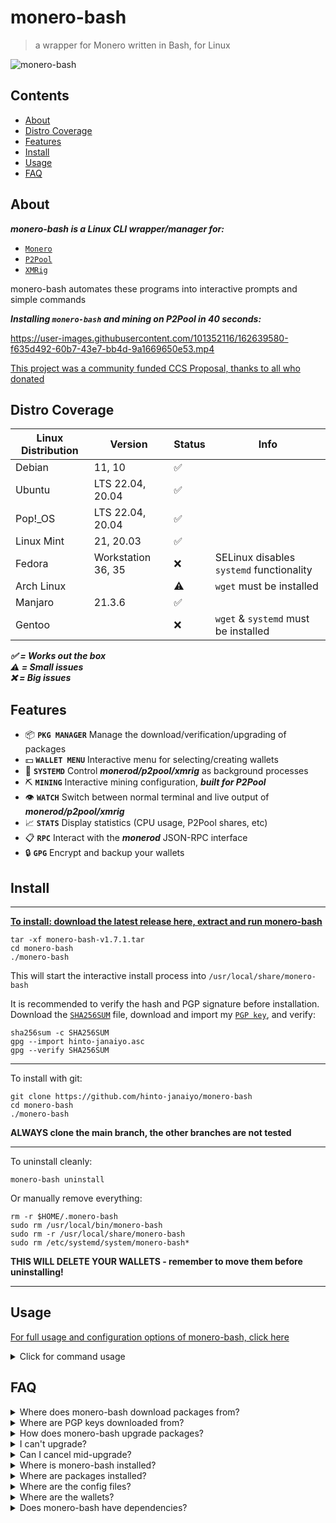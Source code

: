 # monero-bash
>a wrapper for Monero written in Bash, for Linux

![monero-bash](https://user-images.githubusercontent.com/101352116/183257273-6224fa0d-cb10-4a3f-bb5d-057df7c0e18e.jpg)

## Contents
* [About](#About)
* [Distro Coverage](#Distro-Coverage)
* [Features](#Features)
* [Install](#Install)
* [Usage](#Usage)
* [FAQ](#FAQ)

## About
***monero-bash is a Linux CLI wrapper/manager for:***

* [`Monero`](https://github.com/monero-project/monero)
* [`P2Pool`](https://github.com/SChernykh/p2pool)
* [`XMRig`](https://github.com/xmrig/xmrig)

monero-bash automates these programs into interactive prompts and simple commands

***Installing `monero-bash` and mining on P2Pool in 40 seconds:***

https://user-images.githubusercontent.com/101352116/162639580-f635d492-60b7-43e7-bb4d-9a1669650e53.mp4

[This project was a community funded CCS Proposal, thanks to all who donated](https://ccs.getmonero.org/proposals/monero-bash.html)

## Distro Coverage
| Linux Distribution        | Version            | Status | Info |
|---------------------------|--------------------|--------|------|
| Debian                    | 11, 10             | ✅     |
| Ubuntu                    | LTS 22.04, 20.04   | ✅     |
| Pop!\_OS                  | LTS 22.04, 20.04   | ✅     |
| Linux Mint                | 21, 20.03          | ✅     |
| Fedora                    | Workstation 36, 35 | ❌     | SELinux disables `systemd` functionality
| Arch Linux                |                    | ⚠️      | `wget` must be installed
| Manjaro                   | 21.3.6             | ✅     |
| Gentoo                    |                    | ❌     | `wget` & `systemd` must be installed

***✅ = Works out the box***  
***⚠️ = Small issues***  
***❌ = Big issues***  

## Features
* 📦 **`PKG MANAGER`** Manage the download/verification/upgrading of packages
* 💵 **`WALLET MENU`** Interactive menu for selecting/creating wallets
* 👺 **`SYSTEMD`** Control ***monerod/p2pool/xmrig*** as background processes
* ⛏️ **`MINING`** Interactive mining configuration, ***built for P2Pool***
* 👁️ **`WATCH`** Switch between normal terminal and live output of ***monerod/p2pool/xmrig***
* 📈 **`STATS`** Display statistics (CPU usage, P2Pool shares, etc)
* 📋 **`RPC`** Interact with the ***monerod*** JSON-RPC interface
* 🔒 **`GPG`** Encrypt and backup your wallets

## Install

---

[**To install: download the latest release here, extract and run monero-bash**](https://github.com/hinto-janaiyo/monero-bash/releases/latest)
```
tar -xf monero-bash-v1.7.1.tar
cd monero-bash
./monero-bash
```
This will start the interactive install process into `/usr/local/share/monero-bash`

It is recommended to verify the hash and PGP signature before installation.  
Download the [`SHA256SUM`](https://github.com/hinto-janaiyo/monero-bash/releases/latest) file, download and import my [`PGP key`](https://github.com/hinto-janaiyo/monero-bash/blob/main/gpg/hinto-janaiyo.asc), and verify:
```
sha256sum -c SHA256SUM
gpg --import hinto-janaiyo.asc
gpg --verify SHA256SUM
```

---

To install with git:
```
git clone https://github.com/hinto-janaiyo/monero-bash
cd monero-bash
./monero-bash
```
**ALWAYS clone the main branch, the other branches are not tested**

---
To uninstall cleanly:
```
monero-bash uninstall
```
 Or manually remove everything:
```
rm -r $HOME/.monero-bash
sudo rm /usr/local/bin/monero-bash
sudo rm -r /usr/local/share/monero-bash
sudo rm /etc/systemd/system/monero-bash*
```
**THIS WILL DELETE YOUR WALLETS - remember to move them before uninstalling!**

---

## Usage
[For full usage and configuration options of monero-bash, click here](https://github.com/hinto-janaiyo/monero-bash/blob/main/docs/guide.md)

<details>
<summary>Click for command usage</summary>

```
monero-bash usage: monero-bash <option> <more options>

monero-bash                              open wallet menu
uninstall                                uninstall ALL OF monero-bash
rpc                                      send a JSON RPC call to monerod

install <all/pkg>                        install <all> or a specific package
install <all/pkg> verbose                print detailed download information
remove  <all/pkg>                        remove <all> or a specific package

update                                   CHECK for updates
upgrade                                  upgrade all packages
upgrade <pkg>                            upgrade a specific package
upgrade <all/pkg> force                  forcefully upgrade packages
upgrade <all/pkg> verbose                print detailed download information
version                                  print installed package versions

config                                   configure MINING settings
start   <all/monero/xmrig/p2pool>        start process detached (background)
stop    <all/monero/xmrig/p2pool>        gracefully stop the process
kill    <all/monero/xmrig/p2pool>        forcefully kill the process
restart <all/monero/xmrig/p2pool>        restart the process
full    <monero/xmrig/p2pool>            start the process attached (foreground)
watch   <monero/xmrig/p2pool>            watch live output of process
edit    <monero/xmrig/p2pool>            edit systemd service file
reset   <bash/monero/xmrig/p2pool>       reset your configs/systemd to default

backup                                   encrypt and backup your /wallets/
decrypt                                  decrypt backup.tar.gpg

status                                   print status of all running processes
seed                                     generate random 25-word Monero seed
list                                     list wallets
size                                     show size of monero-bash folders
price                                    fetch price data from cryptocompare.com API
integrity                                check hash integrity of monero-bash

help                                     show this help message
```
</details>

## FAQ
<details>
<summary>Where does monero-bash download packages from?</summary>

---

[The latest versions are downloaded using the GitHub API.](https://github.com/hinto-janaiyo/monero-bash/blob/main/src/func/download)

* Monero [`https://downloads.getmonero.org/cli/linux64`](https://downloads.getmonero.org/cli/linux64)
* monero-bash [`https://github.com/hinto-janaiyo/monero-bash`](https://github.com/hinto-janaiyo/monero-bash)
* XMRig [`https://github.com/xmrig/xmrig`](https://github.com/xmrig/xmrig)
* P2Pool [`https://github.com/SChernykh/p2pool`](https://github.com/SChernykh/p2pool)

VPN/Tor connections are often rate-limited by the API, if so, monero-bash will find the download link by filtering the HTML of the package's `/releases/latest/` GitHub page.

Hashes for Monero are found here: [`https://www.getmonero.org/downloads/hashes.txt`](https://www.getmonero.org/downloads/hashes.txt)

[Every other package hash is found on its GitHub page.](https://github.com/hinto-janaiyo/monero-bash/blob/main/src/func/verify)

---

</details>

<details>
<summary>Where are PGP keys downloaded from?</summary>

---

Keys are pre-downloaded in: `gpg/` [**HOWEVER, they are checked against the online versions before getting imported.**](https://github.com/hinto-janaiyo/monero-bash/blob/main/src/func/gpg) If a difference is found, you'll be dropped into a selection menu to pick which key to trust. If this happens, please search around to see what caused the difference.

* monero-bash `21958EE945980282FCB849C8D7483F6CA27D1B1D` -> [hinto-janaiyo](https://raw.githubusercontent.com/hinto-janaiyo/monero-bash/main/pgp/hinto-janaiyo.asc)
* Monero `81AC591FE9C4B65C5806AFC3F0AF4D462A0BDF92` -> [binaryFate](https://raw.githubusercontent.com/monero-project/monero/master/utils/gpg_keys/binaryfate.asc)
* P2Pool `1FCAAB4D3DC3310D16CBD508C47F82B54DA87ADF` -> [SChernykh](https://raw.githubusercontent.com/monero-project/gitian.sigs/master/gitian-pubkeys/SChernykh.asc)
* XMRig `9AC4CEA8E66E35A5C7CDDC1B446A53638BE94409` -> [XMRig](https://raw.githubusercontent.com/xmrig/xmrig/master/doc/gpg_keys/xmrig.asc)

---

</details>

<details>
<summary>How does monero-bash upgrade packages?</summary>

---

[Click here for an explanation on how monero-bash upgrades packages](https://github.com/hinto-janaiyo/monero-bash/blob/main/docs/upgrade_explanation.md)

To see detailed output when installing/upgrading, type:
```
monero-bash install/upgrade <package> verbose
```

---

</details>

<details>
<summary>I can't upgrade?</summary>

---

```
monero-bash upgrade <package> force
```
Will forcefully upgrade, even if up to date

OR

```
monero-bash remove <package> &&
monero-bash install <package>
```

---
</details>

<details>
<summary>Can I cancel mid-upgrade?</summary>

---

**Yes**

monero-bash uses temporary folders until it's ready to swap binaries:
```
/tmp/monero-bash.XXXXXXXXX
```

If you cancel ***right*** as the software is being upgraded, monero-bash will swap back your old binaries, and clean up temporary files.

If you cancel ***after*** software is installed, but before the local state is updated, monero-bash will force update it and clean up.

---

</details>

<details>
<summary>Where is monero-bash installed?</summary>

---

Installation path:
```
/usr/local/share/monero-bash
```
PATH symlink:
```
/usr/local/bin/monero-bash
```
User folder:
```
/home/user/.monero-bash
```
`systemd` service files:
```bash
/etc/systemd/systemd/monero-bash-$PACKAGE_NAME.service
```

---
</details>

<details>
<summary>Where are packages installed?</summary>

---

```
/usr/local/share/monero-bash/bin/
```

---
</details>

<details>
<summary>Where are the config files?</summary>

---

```
$HOME/.monero-bash/config
```

---

</details>

<details>
<summary>Where are the wallets?</summary>

---

```
$HOME/.monero-bash/wallets
```

---

</details>

<details>
<summary>Does monero-bash have dependencies?</summary>

---

**No**

If you have a mainstream Linux distro you already have everything needed:

* `bash v5+`
* `wget`
* `systemd`
* `GNU core utilities`
* `Linux core utilities (util-linux)`

See [Distro Coverage](#Distro-Coverage) for more info.

---

</details>
